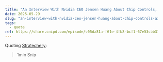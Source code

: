 ```yaml
---
title: "An Interview With Nvidia CEO Jensen Huang About Chip Controls, AI Factories, and Enterprise Pragmatism"
date: 2025-05-29
slug: "an-interview-with-nvidia-ceo-jensen-huang-about-chip-controls-ai-factories-and-enterprise-pragmatism"
tags:
  - quote
ref: https://share.snipd.com/episode/c05da81a-f61e-4fb8-bcf1-67e53cbb3115
---
```


Quoting [Stratechery](https://share.snipd.com/episode/c05da81a-f61e-4fb8-bcf1-67e53cbb3115):

> 1min Snip
